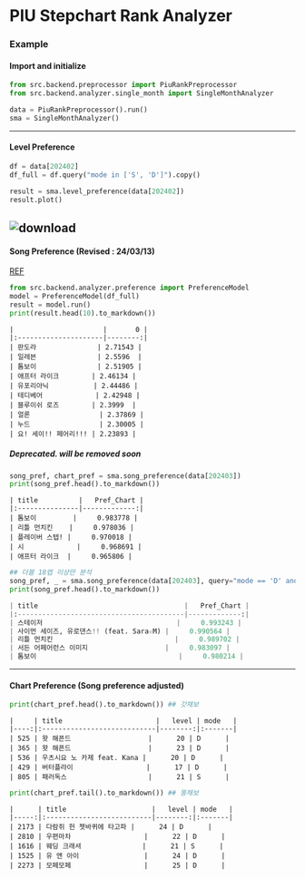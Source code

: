 # PIU Stepchart Rank Analyzer

### Example

#### Import and initialize
```python
from src.backend.preprocessor import PiuRankPreprocessor
from src.backend.analyzer.single_month import SingleMonthAnalyzer

data = PiuRankPreprocessor().run()
sma = SingleMonthAnalyzer()
```
---
#### Level Preference
```python
df = data[202402]
df_full = df.query("mode in ['S', 'D']").copy()

result = sma.level_preference(data[202402])
result.plot()
```
![download](https://github.com/mesomatics/piu_stepchart_rank_analyzer/assets/68718172/3fc90cba-1895-4577-9894-7dd8536e550d)
---
#### Song Preference (Revised : 24/03/13)
[REF](https://github.com/mesomatics/piu_stepchart_rank_analyzer/wiki/Song-Preference)
```python
from src.backend.analyzer.preference import PreferenceModel
model = PreferenceModel(df_full)
result = model.run()
print(result.head(10).to_markdown())
```
```
|                      |       0 |
|:---------------------|--------:|
| 판도라               | 2.71543 |
| 일레븐               | 2.5596  |
| 톰보이               | 2.51905 |
| 애프터 라이크        | 2.46134 |
| 유포리아닉           | 2.44486 |
| 테디베어             | 2.42948 |
| 블루이쉬 로즈        | 2.3999  |
| 얼론                 | 2.37869 |
| 누드                 | 2.30005 |
| 요! 세이!! 페어리!!! | 2.23893 |
```

##### Deprecated. will be removed soon
```python
song_pref, chart_pref = sma.song_preference(data[202403])
print(song_pref.head().to_markdown())
```
```
| title          |   Pref_Chart |
|:---------------|-------------:|
| 톰보이         |     0.983778 |
| 리틀 먼치킨    |     0.978036 |
| 플레이버 스텝! |     0.970018 |
| 시             |     0.968691 |
| 애프터 라이크  |     0.965806 |
```
```python
## 더블 18렙 이상만 분석
song_pref, _ = sma.song_preference(data[202403], query="mode == 'D' and level >= 18")
print(song_pref.head().to_markdown())
```
```python
| title                                    |   Pref_Chart |
|:-----------------------------------------|-------------:|
| 스테이저                                 |     0.993243 |
| 사이먼 세이즈, 유로댄스!! (feat. Sara☆M) |     0.990564 |
| 리틀 먼치킨                              |     0.989702 |
| 서든 어페어런스 이미지                   |     0.983097 |
| 톰보이                                   |     0.980214 |
```
---
#### Chart Preference (Song preference adjusted)
```python
print(chart_pref.head().to_markdown()) ## 갓채보
```
```
|     | title                       |   level | mode   |
|----:|:----------------------------|--------:|:-------|
| 525 | 왓 해픈드                   |      20 | D      |
| 365 | 왓 해픈드                   |      23 | D      |
| 536 | 우츠시요 노 카제 feat. Kana |      20 | D      |
| 429 | 버터플라이                  |      17 | D      |
| 805 | 패러독스                    |      21 | S      |
```
```python
print(chart_pref.tail().to_markdown()) ## 똥채보
```
```
|      | title                     |   level | mode   |
|-----:|:--------------------------|--------:|:-------|
| 2173 | 다람쥐 헌 쳇바퀴에 타고파 |      24 | D      |
| 2810 | 우편마차                  |      22 | D      |
| 1616 | 웨딩 크래셔               |      21 | S      |
| 1525 | 유 앤 아이                |      24 | D      |
| 2273 | 모페모페                  |      25 | D      |
```
